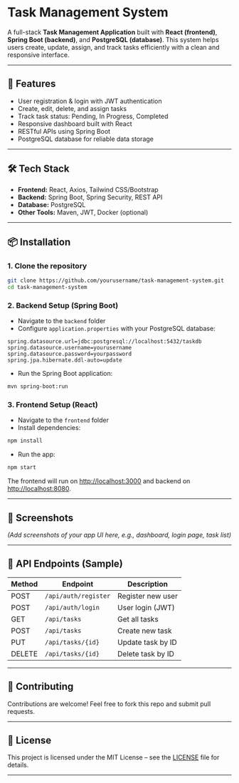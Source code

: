 # Task Management System

A full-stack **Task Management Application** built with **React (frontend)**, **Spring Boot (backend)**, and **PostgreSQL (database)**. This system helps users create, update, assign, and track tasks efficiently with a clean and responsive interface.

---

## 🚀 Features

- User registration & login with JWT authentication
- Create, edit, delete, and assign tasks
- Track task status: Pending, In Progress, Completed
- Responsive dashboard built with React
- RESTful APIs using Spring Boot
- PostgreSQL database for reliable data storage

---

## 🛠️ Tech Stack

- **Frontend:** React, Axios, Tailwind CSS/Bootstrap
- **Backend:** Spring Boot, Spring Security, REST API
- **Database:** PostgreSQL
- **Other Tools:** Maven, JWT, Docker (optional)

---

## 📦 Installation

### 1. Clone the repository

```bash
git clone https://github.com/yourusername/task-management-system.git
cd task-management-system
```

### 2. Backend Setup (Spring Boot)

- Navigate to the `backend` folder
- Configure `application.properties` with your PostgreSQL database:

```properties
spring.datasource.url=jdbc:postgresql://localhost:5432/taskdb
spring.datasource.username=yourusername
spring.datasource.password=yourpassword
spring.jpa.hibernate.ddl-auto=update
```

- Run the Spring Boot application:

```bash
mvn spring-boot:run
```

### 3. Frontend Setup (React)

- Navigate to the `frontend` folder
- Install dependencies:

```bash
npm install
```

- Run the app:

```bash
npm start
```

The frontend will run on [http://localhost:3000](http://localhost:3000) and backend on [http://localhost:8080](http://localhost:8080).

---

## 📸 Screenshots

<!-- TODO -->

_(Add screenshots of your app UI here, e.g., dashboard, login page, task list)_

---

## 📖 API Endpoints (Sample)

| Method | Endpoint             | Description       |
| ------ | -------------------- | ----------------- |
| POST   | `/api/auth/register` | Register new user |
| POST   | `/api/auth/login`    | User login (JWT)  |
| GET    | `/api/tasks`         | Get all tasks     |
| POST   | `/api/tasks`         | Create new task   |
| PUT    | `/api/tasks/{id}`    | Update task by ID |
| DELETE | `/api/tasks/{id}`    | Delete task by ID |

---

## 🙌 Contributing

Contributions are welcome! Feel free to fork this repo and submit pull requests.

---

## 📄 License

This project is licensed under the MIT License – see the [LICENSE](LICENSE) file for details.

---
